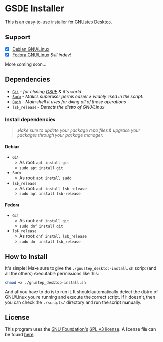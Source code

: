 # GSDE Installer

This is an easy-to-use installer for [GNUstep Desktop](https://github.com/onflapp/gs-desktop).

## Support

- [x] [Debian GNU/Linux](https://debian.org/)
- [x] [Fedora GNU/Linux](https://fedoraproject.org/) *Still indev!*

More coming soon...

## Dependencies

- [`Git`](https://www.git-scm.com/) - *for cloning [GSDE](https://github.com/onflapp/gs-desktop/) & it's world*
- [`Sudo`](https://www.sudo.ws/) - *Makes superuser perms easier & widely used in the script.*
- [`Bash`](https://www.gnu.org/software/bash/) - *Main shell it uses for doing all of these operations*
- `lsb_release` - *Detects the distro of GNU/Linux*

### Install dependencies

> *Make sure to update your package repo files & upgrade your packages through your package manager.*

#### Debian

- `Git`
  - As root: `apt install git`
  - `sudo apt install git`
- `Sudo`
  - As root: `apt install sudo`
- `lsb_release`
  - As root: `apt install lsb-release`
  - `sudo apt install lsb-release`

#### Fedora

- `Git`
  - As root: `dnf install git`
  - `sudo dnf install git`
- `lsb_release`
  - As root: `dnf install lsb_release`
  - `sudo dnf install lsb_release`

## How to Install

It's simple! Make sure to give the `./gnustep_desktop-install.sh` script (and all the others) executable permissions like this:

```bash
chmod +x ./gnustep_desktop-install.sh
```

And all you have to do is to run it. It should automatically detect the distro of GNU/Linux you're running and execute the correct script. If it doesn't, then you can check the `./scripts/` directory and run the script manually.

## License

This program uses the [GNU Foundation's](https://gnu.org/) [GPL v3 license](https://gnu.org/licenses/gpl-3.0.en.html). A license file can be found [here](./LICENSE.md).
